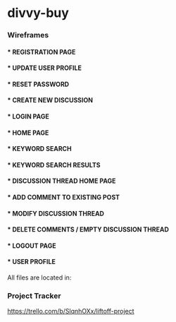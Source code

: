 # divvy-buy

### Wireframes

#### * REGISTRATION PAGE
#### * UPDATE USER PROFILE
#### * RESET PASSWORD
#### * CREATE NEW DISCUSSION
#### * LOGIN PAGE
#### * HOME PAGE
#### * KEYWORD SEARCH
#### * KEYWORD SEARCH RESULTS
#### * DISCUSSION THREAD HOME PAGE
#### * ADD COMMENT TO EXISTING POST
#### * MODIFY DISCUSSION THREAD
#### * DELETE COMMENTS / EMPTY DISCUSSION THREAD
#### * LOGOUT PAGE
#### * USER PROFILE

All files are located in:



### Project Tracker

https://trello.com/b/SlqnhOXx/liftoff-project
